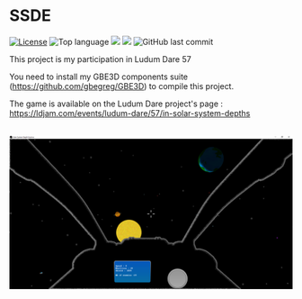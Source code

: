 # SSDE
[![License](https://img.shields.io/badge/License-MIT-green.svg)](https://opensource.org/licenses/MIT)
![Top language](https://img.shields.io/github/languages/top/gbegreg/SSDE)
[![](https://tokei.rs/b1/github/gbegreg/MapReduce?category=code)](https://github.com//gbegreg/SSDE)
[![](https://tokei.rs/b1/github/gbegreg/MapReduce?category=files)](https://github.com//gbegreg/SSDE)
![GitHub last commit](https://img.shields.io/github/last-commit/gbegreg/SSDE)

This project is my participation in Ludum Dare 57

You need to install my GBE3D components suite (https://github.com/gbegreg/GBE3D) to compile this project.

The game is available on the Ludum Dare project's page : https://ldjam.com/events/ludum-dare/57/in-solar-system-depths

<br>
<img src="./capture4.png" />

